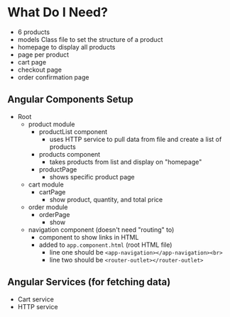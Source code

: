 # What Do I Need?
- 6 products
- models Class file to set the structure of a product
- homepage to display all products
- page per product 
- cart page
- checkout page
- order confirmation page

## Angular Components Setup
- Root
    - product module
        - productList component
            - uses HTTP service to pull data from file and create a list of products
        - products component
            - takes products from list and display on "homepage"
        - productPage
            - shows specific product page
    - cart module
        - cartPage
            - show product, quantity, and total price
    - order module
        - orderPage
            - show 
    - navigation component (doesn't need "routing" to)
        - component to show links in HTML
        - added to `app.component.html` (root HTML file)
            - line one should be `<app-navigation></app-navigation><br>`
            - line two should be `<router-outlet></router-outlet>`

## Angular Services (for fetching data)
- Cart service
- HTTP service
